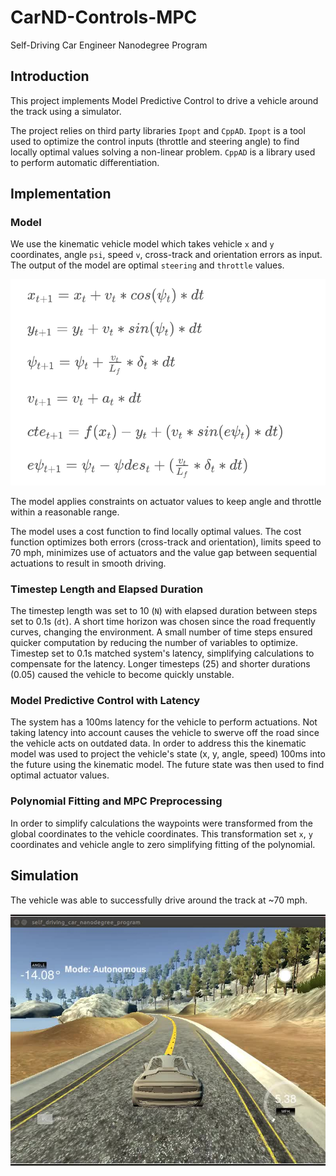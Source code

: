 # CarND-Controls-MPC
Self-Driving Car Engineer Nanodegree Program

[//]: # (Image References)
[image1]: ./media/kinematic.png
[image2]: ./media/youtube.jpg

## Introduction
This project implements Model Predictive Control to drive a vehicle around the track using a simulator.

The project relies on third party libraries `Ipopt` and `CppAD`. `Ipopt` is a tool used to optimize the control inputs (throttle and steering angle) to find locally optimal values solving a non-linear problem. `CppAD` is a library used to perform automatic differentiation.

## Implementation
### Model

We use the kinematic vehicle model which takes vehicle `x` and `y` coordinates, angle `psi`, speed `v`, cross-track and orientation errors as input. The output of the model are optimal `steering` and `throttle` values.

![kinematic mode equations][image1]

The model applies constraints on actuator values to keep angle and throttle within a reasonable range.

The model uses a cost function to find locally optimal values. The cost function optimizes both errors (cross-track and orientation), limits speed to 70 mph, minimizes use of actuators and the value gap between sequential actuations to result in smooth driving.

### Timestep Length and Elapsed Duration

The timestep length was set to 10 (`N`) with elapsed duration between steps set to 0.1s (`dt`). A short time horizon was chosen since the road frequently curves, changing the environment. A small number of time steps ensured quicker computation by reducing the number of variables to optimize. Timestep set to 0.1s matched system's latency, simplifying calculations to compensate for the latency. Longer timesteps (25) and shorter durations (0.05) caused the vehicle to become quickly unstable.

### Model Predictive Control with Latency
The system has a 100ms latency for the vehicle to perform actuations. Not taking latency into account causes the vehicle to swerve off the road since the vehicle acts on outdated data. In order to address this the kinematic model was used to project the vehicle's state (x, y, angle, speed) 100ms into the future using the kinematic model. The future state was then used to find optimal actuator values.

### Polynomial Fitting and MPC Preprocessing

In order to simplify calculations the waypoints were transformed from the global coordinates to the vehicle coordinates. This transformation set `x`, `y` coordinates and vehicle angle to zero simplifying fitting of the polynomial.

## Simulation

The vehicle was able to successfully drive around the track at ~70 mph.

[![drive around the lap][image2]](https://www.youtube.com/watch?v=lX50i6LChsI)
